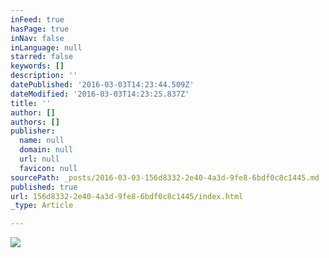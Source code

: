 ```yaml
---
inFeed: true
hasPage: true
inNav: false
inLanguage: null
starred: false
keywords: []
description: ''
datePublished: '2016-03-03T14:23:44.509Z'
dateModified: '2016-03-03T14:23:25.837Z'
title: ''
author: []
authors: []
publisher:
  name: null
  domain: null
  url: null
  favicon: null
sourcePath: _posts/2016-03-03-156d8332-2e40-4a3d-9fe8-6bdf0c8c1445.md
published: true
url: 156d8332-2e40-4a3d-9fe8-6bdf0c8c1445/index.html
_type: Article

---
```

![](https://the-grid-user-content.s3-us-west-2.amazonaws.com/bb7cd543-b0b0-41c0-b1d0-c4b055c2911e.jpg)
